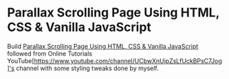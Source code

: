 # Parallax Scrolling Page Using HTML, CSS & Vanilla JavaScript

Build [Parallax Scrolling Page Using HTML, CSS & Vanilla JavaScript](https://www.youtube.com/watch?v=1wfeqDyMUx4&t=606s) followed from Online Tutorials YouTube[https://www.youtube.com/channel/UCbwXnUipZsLfUckBPsC7Jog]'s channel with some styling tweaks done by myself.